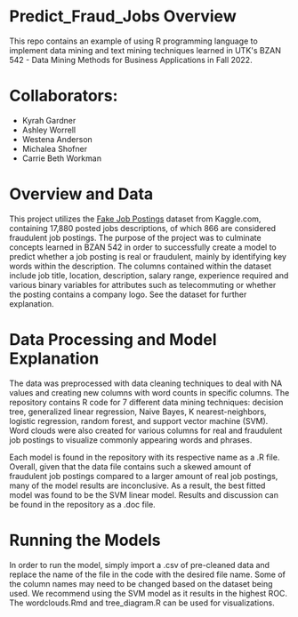 # Predict_Fraud_Jobs Overview

This repo contains an example of using R programming language to implement data mining and text mining techniques learned in UTK's BZAN 542 - Data Mining Methods for Business Applications in Fall 2022. 

# Collaborators:
* Kyrah Gardner
* Ashley Worrell
* Westena Anderson
* Michalea Shofner
* Carrie Beth Workman

# Overview and Data
This project utilizes the [Fake Job Postings](https://www.kaggle.com/datasets/shivamb/real-or-fake-fake-jobposting-prediction) dataset from Kaggle.com, containing 17,880 posted jobs descriptions, of which 866 are considered fraudulent job postings. The purpose of the project was to culminate concepts learned in BZAN 542 in order to successfully create a model to predict whether a job posting is real or fraudulent, mainly by identifying key words within the description. The columns contained within the dataset include job title, location, description, salary range, experience required and various binary variables for attributes such as telecommuting or whether the posting contains a company logo. See the dataset for further explanation.

# Data Processing and Model Explanation
The data was preprocessed with data cleaning techniques to deal with NA values and creating new columns with word counts in specific columns. The repository contains R code for 7 different data mining techniques: decision tree, generalized linear regression, Naive Bayes, K nearest-neighbors, logistic regression, random forest, and support vector machine (SVM). Word clouds were also created for various columns for real and fraudulent job postings to visualize commonly appearing words and phrases. 

Each model is found in the repository with its respective name as a .R file. Overall, given that the data file contains such a skewed amount of fraudulent job postings compared to a larger amount of real job postings, many of the model results are inconclusive. As a result, the best fitted model was found to be the SVM linear model. Results and discussion can be found in the repository as a .doc file.

# Running the Models
In order to run the model, simply import a .csv of pre-cleaned data and replace the name of the file in the code with the desired file name. Some of the column names may need to be changed based on the dataset being used. We recommend using the SVM model as it results in the highest ROC. The wordclouds.Rmd and tree_diagram.R can be used for visualizations. 
